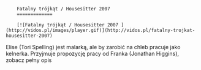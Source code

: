 
        Fatalny trójkąt / Housesitter 2007 
        =============
        
        [![Fatalny trójkąt / Housesitter 2007 ](http://vidos.pl/images/player.gif)](http://vidos.pl/fatalny-trojkat-housesitter-2007)
        
        
 Elise (Tori Spelling) jest malarką, ale by zarobić na chleb pracuje jako kelnerka. Przyjmuje propozycję pracy od Franka (Jonathan Higgins), zobacz pełny opis
    